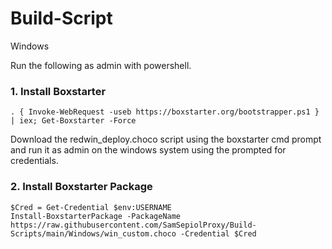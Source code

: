# Build-Script

Windows

Run the following as admin with powershell.
### 1. Install Boxstarter
```
. { Invoke-WebRequest -useb https://boxstarter.org/bootstrapper.ps1 } | iex; Get-Boxstarter -Force
```
Download the redwin_deploy.choco script using the boxstarter cmd prompt and run it as admin on the windows system using the prompted for credentials.
### 2. Install Boxstarter Package
```
$Cred = Get-Credential $env:USERNAME
Install-BoxstarterPackage -PackageName https://raw.githubusercontent.com/SamSepiolProxy/Build-Scripts/main/Windows/win_custom.choco -Credential $Cred 
```
